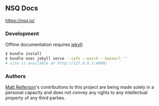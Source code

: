 ## NSQ Docs

https://nsq.io/

### Development

Offline documentation requires [jekyll][jekyll]:

```bash
$ bundle install
$ bundle exec jekyll serve --safe --watch --baseurl ''
# site is available at http://127.0.0.1:4000/
```

### Authors

[Matt Reiferson][matt_github]'s contributions to this project are being made solely in a personal
capacity and does not convey any rights to any intellectual property of any third parties.

[jekyll]: https://jekyllrb.com/
[matt_github]: https://github.com/mreiferson
